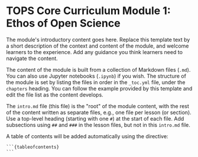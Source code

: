 # TOPS Core Curriculum Module 1: Ethos of Open Science

The module's introductory content goes here. Replace this template text by a short description of the context and content of the module, and welcome learners to the experience. Add any guidance you think learners need to navigate the content. 

The content of the module is built from a collection of Markdown files (`.md`). You can also use Jupyter notebooks (`.ipynb`) if you wish.
The structure of the module is set by listing the files in order in the `_toc.yml` file, under the `chapters` heading. You can follow the example provided by this template and edit the file list as the content develops.


The `intro.md` file (this file) is the "root" of the module content, with the rest of the content written as separate files, e.g., one file per lesson (or section). Use a top-level heading (starting with one `#`) at the start of each file. Add subsections using `##` and `###` in the lesson files, but not in this `intro.md` file.

A table of contents will be added automatically using the directive:

````
```{tableofcontents}
```
````

```{tableofcontents}
```

